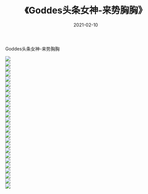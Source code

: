 ﻿---
layout: post
title:  《Goddes头条女神-来势胸胸》
date:   2021-02-10
img: http://img.660000.xyz/Sharelink/网络美图/2021/Goddes头条女神-来势胸胸/000.jpg
categories: [美女, 清纯, 唯美]
---

Goddes头条女神-来势胸胸

  ![](http://img.660000.xyz/Sharelink/网络美图/2021/Goddes头条女神-来势胸胸/001.jpg) <br> ![](http://img.660000.xyz/Sharelink/网络美图/2021/Goddes头条女神-来势胸胸/002.jpg) <br> ![](http://img.660000.xyz/Sharelink/网络美图/2021/Goddes头条女神-来势胸胸/003.jpg) <br> ![](http://img.660000.xyz/Sharelink/网络美图/2021/Goddes头条女神-来势胸胸/004.jpg) <br> ![](http://img.660000.xyz/Sharelink/网络美图/2021/Goddes头条女神-来势胸胸/005.jpg) <br> ![](http://img.660000.xyz/Sharelink/网络美图/2021/Goddes头条女神-来势胸胸/006.jpg) <br> ![](http://img.660000.xyz/Sharelink/网络美图/2021/Goddes头条女神-来势胸胸/007.jpg) <br> ![](http://img.660000.xyz/Sharelink/网络美图/2021/Goddes头条女神-来势胸胸/008.jpg) <br> ![](http://img.660000.xyz/Sharelink/网络美图/2021/Goddes头条女神-来势胸胸/009.jpg) <br> ![](http://img.660000.xyz/Sharelink/网络美图/2021/Goddes头条女神-来势胸胸/010.jpg) <br> ![](http://img.660000.xyz/Sharelink/网络美图/2021/Goddes头条女神-来势胸胸/011.jpg) <br> ![](http://img.660000.xyz/Sharelink/网络美图/2021/Goddes头条女神-来势胸胸/012.jpg) <br> ![](http://img.660000.xyz/Sharelink/网络美图/2021/Goddes头条女神-来势胸胸/013.jpg) <br> ![](http://img.660000.xyz/Sharelink/网络美图/2021/Goddes头条女神-来势胸胸/014.jpg) <br> ![](http://img.660000.xyz/Sharelink/网络美图/2021/Goddes头条女神-来势胸胸/015.jpg) <br> ![](http://img.660000.xyz/Sharelink/网络美图/2021/Goddes头条女神-来势胸胸/016.jpg) <br> ![](http://img.660000.xyz/Sharelink/网络美图/2021/Goddes头条女神-来势胸胸/017.jpg) <br> ![](http://img.660000.xyz/Sharelink/网络美图/2021/Goddes头条女神-来势胸胸/018.jpg) <br> ![](http://img.660000.xyz/Sharelink/网络美图/2021/Goddes头条女神-来势胸胸/019.jpg) <br> ![](http://img.660000.xyz/Sharelink/网络美图/2021/Goddes头条女神-来势胸胸/020.jpg) <br> ![](http://img.660000.xyz/Sharelink/网络美图/2021/Goddes头条女神-来势胸胸/021.jpg) <br> ![](http://img.660000.xyz/Sharelink/网络美图/2021/Goddes头条女神-来势胸胸/022.jpg) <br> ![](http://img.660000.xyz/Sharelink/网络美图/2021/Goddes头条女神-来势胸胸/023.jpg) <br> ![](http://img.660000.xyz/Sharelink/网络美图/2021/Goddes头条女神-来势胸胸/024.jpg) <br> ![](http://img.660000.xyz/Sharelink/网络美图/2021/Goddes头条女神-来势胸胸/025.jpg) <br> ![](http://img.660000.xyz/Sharelink/网络美图/2021/Goddes头条女神-来势胸胸/026.jpg) <br>